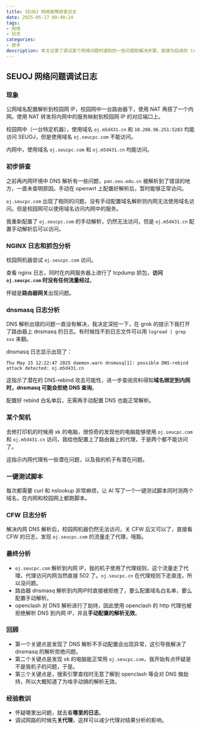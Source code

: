 ```yaml
---
title: SEUOJ 网络故障排查日志
date: 2025-05-17 09:40:24
tags:
- 网络
- 日志
categories:
- 技术
description: 本文记录了调试某个网络问题时遇到的一些问题和解决步骤，能够为后续的 troubleshooting 提供一些教训。
---
```


## SEUOJ 网络问题调试日志

### 现象

公网域名配置解析到校园网 IP，校园网中一台路由器下，使用 NAT 再搭了一个内网。使用 NAT 转发将内网中的服务映射到校园网 IP 的对应端口上。

校园网中（一台特定机器），使用域名 `oj.m5d431.cn` 和 `10.208.96.251:5283` 均能访问 SEUOJ，但是使用域名 `oj.seucpc.com` 不能访问。

内网中，使用域名 `oj.seucpc.com` 和 `oj.m5d431.cn` 均能访问。

### 初步排查

之前再内网环境中 DNS 解析有一些问题，`pan.seu.edu.cn` 被解析到了错误的地方，一直未查明原因。手动在 openwrt 上配置好解析后，暂时能够正常访问。

`oj.seucpc.com` 出现了相同的问题，没有手动配置域名解析则内网无法使用域名访问。但是校园网可以使用域名访问内网中的服务。

我重新配置了 `oj.seucpc.com` 的手动解析，仍然无法访问，但是 `oj.m5d431.cn` 配置手动解析后可以访问。

### NGINX 日志和抓包分析

校园网机器尝试 `oj.seucpc.com` 访问。

查看 nginx 日志，同时在内网服务器上进行了 tcpdump 抓包，**访问 `oj.seucpc.com` 时没有任何流量经过**。

怀疑是**路由器网关**出现问题。

### dnsmasq 日志分析

DNS 解析出错的问题一直没有解决，我决定深挖一下，在 grok 的提示下我打开了路由器上 dnsmasq 的日志。有时候找不到日志文件可以用 `logread | grep xxx` 来翻。

dnsmasq 日志显示出现了：

```
Thu May 15 12:22:47 2025 daemon.warn dnsmasq[1]: possible DNS-rebind attack detected: oj.m5d431.cn
```

这指示了潜在的 DNS-rebind 攻击可能性，进一步查阅资料得知**域名绑定到内网时，dnsmasq 可能会拒绝 DNS 查询**。

配置好 rebind 白名单后，无需再手动配置 DNS 也能正常解析。

### 某个契机

去修打印机的时候用 xk 的电脑，很惊奇的发现他的电脑能够使用 `oj.seucpc.com` 和 `oj.m5d431.cn` 访问，我给他配置上了路由器上的代理，于是两个都不能访问了。 

这指示内网代理有一些潜在问题，以及我的机子有潜在问题。

### 一键测试脚本

每次都需要 curl 和 nslookup 非常麻烦，让 AI 写了一个一键测试脚本同时测两个域名，在内网和校园网上都跑脚本。

### CFW 日志分析

解决内网 DNS 解析后，校园网机器仍然无法访问，关 CFW 后又可以了，直接看 CFW 的日志，发现 `oj.seucpc.com` 的流量走了代理，哦豁。

### 最终分析

- `oj.seucpc.com` 解析到内网 IP，我的机子使用了代理规则，这个流量走了代理，代理访问内网当然直接 502 了。`oj.seucpc.cn` 在代理规则下走直连，所以没问题。
- 路由器 dnsmasq 解析到内网IP时直接被拒绝了，要么配置域名白名单，要么配置手动解析。
- openclash 对 DNS 解析进行了劫持，因此使用 openclash 的 http 代理也被拒绝解析 DNS 到内网 IP，并且**手动配置的解析无效**。

### 回顾

- 第一个关键点是发现了 DNS 解析不手动配置会出现异常，这引导我解决了 dnsmasq 的解析拒绝问题。
- 第二个关键点是发现 xk 的电脑能正常用 `oj.seucpc.com`，我开始有点怀疑是不是我机子的问题，于是。
- 第三个关键点是，搜索引擎查找时无意了解到 openclash 等会对 DNS 做劫持，所以大概知道了为啥手动搞的解析无效。

### 经验教训

- 怀疑哪里出问题，就去看**哪里的日志**。
- 调试网路的时候先**关代理**，这样可以减少代理对结果分析的影响。

